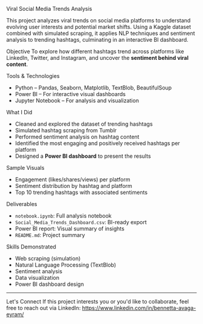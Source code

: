 Viral Social Media Trends Analysis


This project analyzes viral trends on social media platforms to understand evolving user interests and potential market shifts. Using a Kaggle dataset combined with simulated scraping, it applies NLP techniques and sentiment analysis to trending hashtags, culminating in an interactive BI dashboard.

Objective
To explore how different hashtags trend across platforms like LinkedIn, Twitter, and Instagram, and uncover the **sentiment behind viral content**.

Tools & Technologies
- Python – Pandas, Seaborn, Matplotlib, TextBlob, BeautifulSoup
- Power BI – For interactive visual dashboards
- Jupyter Notebook – For analysis and visualization

What I Did
- Cleaned and explored the dataset of trending hashtags  
- Simulated hashtag scraping from Tumblr  
- Performed sentiment analysis on hashtag content  
- Identified the most engaging and positively received hashtags per platform  
- Designed a **Power BI dashboard** to present the results

Sample Visuals
- Engagement (likes/shares/views) per platform  
- Sentiment distribution by hashtag and platform  
- Top 10 trending hashtags with associated sentiments  

 Deliverables
- `notebook.ipynb`: Full analysis notebook  
- `Social_Media_Trends_Dashboard.csv`: BI-ready export  
- Power BI report: Visual summary of insights  
- `README.md`: Project summary

Skills Demonstrated
- Web scraping (simulation)
- Natural Language Processing (TextBlob)
- Sentiment analysis
- Data visualization
- Power BI dashboard design

---


Let's Connect
If this project interests you or you'd like to collaborate, feel free to reach out via LinkedIn: https://www.linkedin.com/in/bennetta-avaga-eyram/
